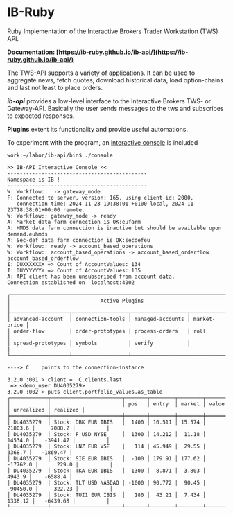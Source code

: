 # IB-Ruby

Ruby Implementation of the Interactive Brokers Trader Workstation (TWS) API.

__Documentation: [https://ib-ruby.github.io/ib-api/](https://ib-ruby.github.io/ib-api/)__

The TWS-API supports a variety of applications. It can be used to aggregate news, fetch quotes, download historical data, load option-chains and last not least to place orders.

**_ib-api_** provides a low-level interface to the Interactive Brokers TWS- or Gateway-API. 
Basically the user sends messages to the tws and subscribes to expected responses. 

**Plugins** extent its functionality and provide useful automations.

To experiment with the program, an [interactive console](https://ib-ruby.github.io/ib-api/console.html) is included

```
work:~/labor/ib-api/bin$ ./console 

>> IB-API Interactive Console <<
---------------------------------------------
Namespace is IB ! 
---------------------------------------------
W: Workflow::  -> gateway_mode
F: Connected to server, version: 165, using client-id: 2000,
   connection time: 2024-11-23 19:38:01 +0100 local, 2024-11-23T18:38:01+00:00 remote.
W: Workflow:: gateway_mode -> ready
A: Market data farm connection is OK:eufarm
A: HMDS data farm connection is inactive but should be available upon demand.euhmds
A: Sec-def data farm connection is OK:secdefeu
W: Workflow:: ready -> account_based_operations
W: Workflow:: account_based_operations -> account_based_orderflow
account_based_orderflow
I: DUXXXXXXX => Count of AccountValues: 134
I: DUYYYYYYY => Count of AccountValues: 135
A: API client has been unsubscribed from account data.
Connection established on  localhost:4002

┌────────────────────────────────────────────────────────────────────────┐
│                             Active Plugins                             │
├───────────────────┬──────────────────┬──────────────────┬──────────────┤
│ advanced-account  │ connection-tools │ managed-accounts │ market-price │
│ order-flow        │ order-prototypes │ process-orders   │ roll         │
│ spread-prototypes │ symbols          │ verify           │              |
└───────────────────┴──────────────────┴─────────────────────────────────┘

----> C    points to the connection-instance
---------------------------------------------
3.2.0 :001 > client =  C.clients.last
 => <demo_user DU4035279> 
3.2.0 :002 > puts client.portfolio_values.as_table
┌────────────┬───────────────────────┬───────┬────────┬────────┬──────────┬────────────┬──────────┐
│            │                       │ pos   │ entry  │ market │ value    │ unrealized │ realized │
╞════════════╪═══════════════════════╪═══════╪════════╪════════╪══════════╪════════════╪══════════╡
│ DU4035279  │ Stock: DBK EUR IBIS   │  1400 │ 10.511 │ 15.574 │  21803.6 │     7088.2 │          │
│ DU4035279  │ Stock: F USD NYSE     │  1300 │ 14.212 │  11.18 │  14534.0 │   -3941.47 │          │
│ DU4035279  │ Stock: LNZ EUR VSE    │   114 │ 45.949 │  29.55 │   3368.7 │   -1869.47 │          │
│ DU4035279  │ Stock: SIE EUR IBIS   │  -100 │ 179.91 │ 177.62 │ -17762.0 │      229.0 │          │
│ DU4035279  │ Stock: TKA EUR IBIS   │  1300 │  8.871 │  3.803 │   4943.9 │    -6588.4 │          │
│ DU4035279  │ Stock: TLT USD NASDAQ │ -1000 │ 90.772 │  90.45 │ -90450.0 │     322.23 │          │
│ DU4035279  │ Stock: TUI1 EUR IBIS  │   180 │  43.21 │  7.434 │  1338.12 │   -6439.68 │          │
└────────────┴───────────────────────┴───────┴────────┴────────┴──────────┴────────────┴──────────┘

```

